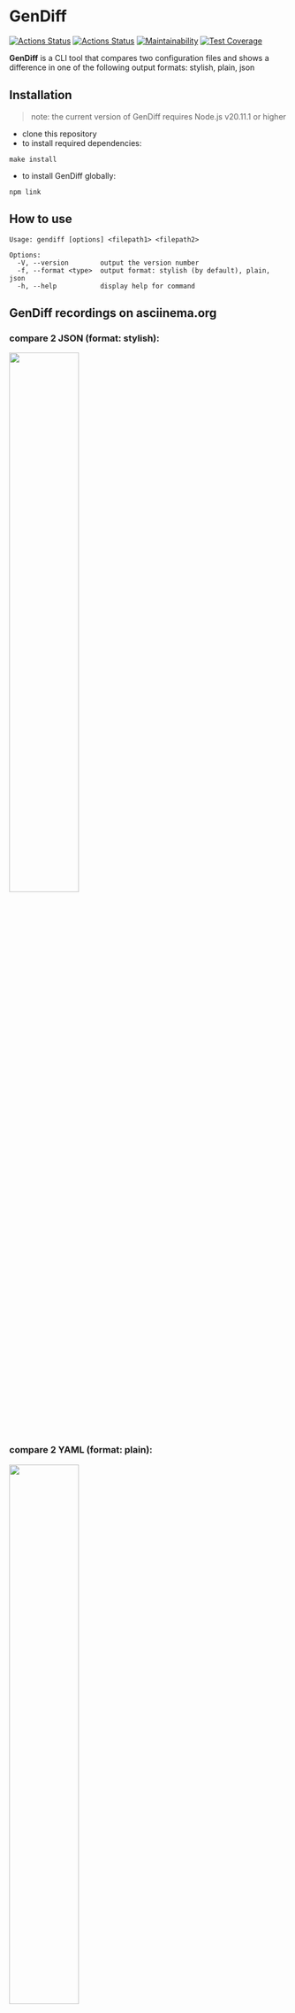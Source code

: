 # GenDiff
[![Actions Status](https://github.com/EkaterinaMavliutova/qa-auto-engineer-javascript-project-87/actions/workflows/hexlet-check.yml/badge.svg)](https://github.com/EkaterinaMavliutova/qa-auto-engineer-javascript-project-87/actions) [![Actions Status](https://github.com/EkaterinaMavliutova/qa-auto-engineer-javascript-project-87/actions/workflows/ci.yml/badge.svg)](https://github.com/EkaterinaMavliutova/qa-auto-engineer-javascript-project-87/actions) [![Maintainability](https://api.codeclimate.com/v1/badges/c1eba3f6ce2951129527/maintainability)](https://codeclimate.com/github/EkaterinaMavliutova/qa-auto-engineer-javascript-project-87/maintainability) [![Test Coverage](https://api.codeclimate.com/v1/badges/c1eba3f6ce2951129527/test_coverage)](https://codeclimate.com/github/EkaterinaMavliutova/qa-auto-engineer-javascript-project-87/test_coverage)

**GenDiff** is a CLI tool that compares two configuration files and shows a difference in one of the following output formats: stylish, plain, json

## Installation
>note: the current version of GenDiff requires Node.js v20.11.1 or higher
* clone this repository
* to install required dependencies:
```
make install
```
* to install GenDiff globally:
```
npm link
```

## How to use
```
Usage: gendiff [options] <filepath1> <filepath2>

Options:
  -V, --version        output the version number
  -f, --format <type>  output format: stylish (by default), plain, json
  -h, --help           display help for command
```

## GenDiff recordings on asciinema.org
### compare 2 JSON (format: stylish):
<a href="https://asciinema.org/a/c1gaou1woqUTVEEPY2wOzZ1ZM" target="_blank"><img src="https://asciinema.org/a/c1gaou1woqUTVEEPY2wOzZ1ZM.svg" width="50%" height="50%"/></a>

### compare 2 YAML (format: plain):
<a href="https://asciinema.org/a/ccO79uxKKDo6dH782fXcokvxv" target="_blank"><img src="https://asciinema.org/a/ccO79uxKKDo6dH782fXcokvxv.svg" width="50%" height="50%"/></a>

### compare JSON and YAML (format: json):
<a href="https://asciinema.org/a/hBQLAEOA8Kbp1v2S0HeyQK6Fd" target="_blank"><img src="https://asciinema.org/a/hBQLAEOA8Kbp1v2S0HeyQK6Fd.svg" width="50%" height="50%"/></a>